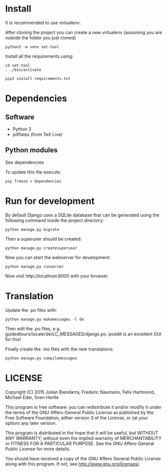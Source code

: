 # Install

It is recommended to use virtualenv:

After cloning the project you can create a new virtualenv
(assuming you are outside the folder you just cloned)

    python3 -m venv set-tool

Install all the requirements using:

    cd set-tool
    . ./bin/activate

    pip3 install requirements.txt

# Dependencies

## Software

 * Python 3
 * pdflatex (from TeX Live)

## Python modules

See dependencies

To update this file execute:

    pip freeze > dependencies

# Run for development

By default Django uses a SQLite database that can be generated using the
following command inside the project directory:

    python manage.py migrate

Then a superuser should be created:

    python manage.py createsuperuser

Now you can start the webserver for development:

    python manage.py runserver

Now visit http://localhost:8000 with your browser.

# Translation

Update the .po files with:

    python manage.py makemessages -l de

Then edit the .po files, e.g. guidedtours/locale/de/LC_MESSAGES/django.po.
poedit is an excellent GUI for this!

Finally create the .mo files with the new translations:

    python manage.py compilemessages

# LICENSE

Copyright (C) 2015  Julian Biendarra, Frederic Naumann, Felix Hartmond,
                    Michael Eder, Sven Hertle

This program is free software: you can redistribute it and/or modify
it under the terms of the GNU Affero General Public License as
published by the Free Software Foundation, either version 3 of the
License, or (at your option) any later version.

This program is distributed in the hope that it will be useful,
but WITHOUT ANY WARRANTY; without even the implied warranty of
MERCHANTABILITY or FITNESS FOR A PARTICULAR PURPOSE.  See the
GNU Affero General Public License for more details.

You should have received a copy of the GNU Affero General Public License
along with this program.  If not, see <http://www.gnu.org/licenses/>.
